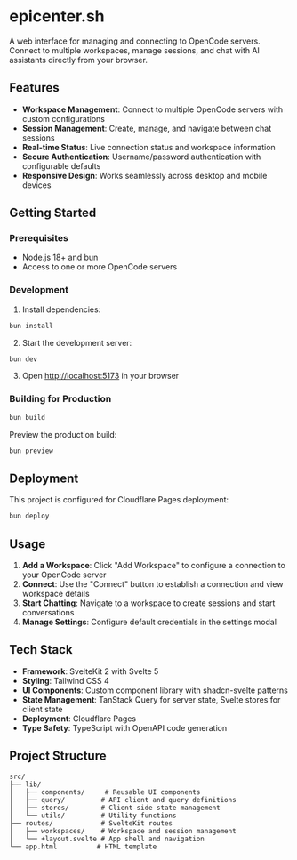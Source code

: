 # epicenter.sh

A web interface for managing and connecting to OpenCode servers. Connect to multiple workspaces, manage sessions, and chat with AI assistants directly from your browser.

## Features

- **Workspace Management**: Connect to multiple OpenCode servers with custom configurations
- **Session Management**: Create, manage, and navigate between chat sessions
- **Real-time Status**: Live connection status and workspace information
- **Secure Authentication**: Username/password authentication with configurable defaults
- **Responsive Design**: Works seamlessly across desktop and mobile devices

## Getting Started

### Prerequisites

- Node.js 18+ and bun
- Access to one or more OpenCode servers

### Development

1. Install dependencies:

```bash
bun install
```

2. Start the development server:

```bash
bun dev
```

3. Open [http://localhost:5173](http://localhost:5173) in your browser

### Building for Production

```bash
bun build
```

Preview the production build:

```bash
bun preview
```

## Deployment

This project is configured for Cloudflare Pages deployment:

```bash
bun deploy
```

## Usage

1. **Add a Workspace**: Click "Add Workspace" to configure a connection to your OpenCode server
2. **Connect**: Use the "Connect" button to establish a connection and view workspace details
3. **Start Chatting**: Navigate to a workspace to create sessions and start conversations
4. **Manage Settings**: Configure default credentials in the settings modal

## Tech Stack

- **Framework**: SvelteKit 2 with Svelte 5
- **Styling**: Tailwind CSS 4
- **UI Components**: Custom component library with shadcn-svelte patterns
- **State Management**: TanStack Query for server state, Svelte stores for client state
- **Deployment**: Cloudflare Pages
- **Type Safety**: TypeScript with OpenAPI code generation

## Project Structure

```
src/
├── lib/
│   ├── components/     # Reusable UI components
│   ├── query/         # API client and query definitions
│   ├── stores/        # Client-side state management
│   └── utils/         # Utility functions
├── routes/            # SvelteKit routes
│   ├── workspaces/    # Workspace and session management
│   └── +layout.svelte # App shell and navigation
└── app.html          # HTML template
```
